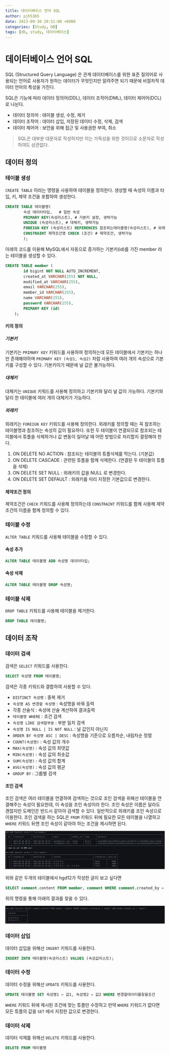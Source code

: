 ```yaml
---
title: 데이터베이스 언어 SQL
author: pjh5365
date: 2023-09-30 20:51:00 +0900
categories: [Study, DB]
tags: [db, study, 데이터베이스]
---
```


# 데이터베이스 언어 SQL

SQL (Structured Query Language) 은 관계 데이터베이스를 위한 표준 질의어로 사용되는 언어로 사용자가 원하는 데이터가 무엇인지만 알려주면 되기 때문에 비절차적 데이터 언어의 특성을 가진다.

SQL은 기능에 따라 데이터 정의어(DDL), 데이터 조작어(DML), 데이터 제어어(DCL) 로 나뉜다.

- 데이터 정의어 : 테이블 생성, 수정, 제거
- 데이터 조작어 : 데이터 삽입, 저장된 데이터 수정, 삭제, 검색
- 데이터 제어어 : 보안을 위해 접근 및 사용권한 부여, 취소

> SQL은 대부분 대문자로 작성하지만 이는 가독성을 위한 것이므로 소문자로 작성하여도 상관없다.

## 데이터 정의

### 테이블 생성

`CREATE TABLE` 이라는 명령을 사용하여 테이블을 정의한다. 생성할 때 속성의 이름과 타입, 키, 제약 조건을 포함하여 생성한다.

```sql
CREATE TABLE 테이블명(
        속성 데이터타입,	# 일반 속성
        PRIMARY KEY(속성리스트),	# 기본키 설정, 생략가능
        UNIQUE (속성리스트), # 대체키, 생략가능
        FOREIGN KEY (속성리스트) REFERENCES 참조하는테이블명(속성리스트),	# 외래키, 생략가능
        CONSTRAINT 제약조건명 CHECK (조건)	# 제약조건, 생략가능
        );
```

아래의 코드를 이용해 MySQL에서 자동으로 증가하는 기본키(id)를 가진 member 라는 테이블을 생성할 수 있다.

```sql
CREATE TABLE member (
        id bigint NOT NULL AUTO_INCREMENT,
        created_at VARCHAR(255) NOT NULL,
        modified_at VARCHAR(255),
        email VARCHAR(255),
        member_id VARCHAR(255),
        name VARCHAR(255),
        password VARCHAR(255),
        PRIMARY KEY (id)
    );
```

#### 키의 정의

##### 기본키

기본키는 `PRIMARY KEY` 키워드를 사용하여 정의하는데 모든 테이블에서 기본키는 하나만 존재해야하며 `PRIMARY KEY (속성1, 속성2)` 처럼 사용하여 여러 개의 속성으로 기본키를 구성할 수 있다. 기본키이기 때문에 널 값은 불가능하다.

##### 대체키

대체키는 `UNIQUE` 키워드를 사용해 정의하고 기본키와 달리 널 값이 가능하다. 기본키와 달리 한 테이블에 여러 개의 대체키가 가능하다.

##### 외래키

외래키는 `FOREIGN KEY` 키워드를 사용해 정의한다. 외래키를 정의할 때는 꼭 참조하는 테이블명과 참조하는 속성의 값이 필요하다. 또한 두 테이블이 연결되므로 참조되는 테이블에서 튜플을 삭제하거나 값 변동이 일어날 때 어떤 방법으로 처리할지 결정해야 한다.

1. ON DELETE NO ACTION : 참조되는 테이블의 튜플삭제를 막는다. (기본값)
2. ON DELETE CASCADE : 관련된 튜플을 함께 삭제한다. (연결된 두 테이블의 튜플을 삭제)
3. ON DELETE SET NULL : 외래키의 값을 NULL 로 변경한다.
4. ON DELETE SET DEFAULT : 외래키를 미리 지정한 기본값으로 변경한다.

#### 제약조건 정의

제약조건은 `CHECK` 키워드를 사용해 정의하는데 `CONSTRAINT` 키워드를 함께 사용해 제약조건의 이름을 함께 정의할 수 있다.

### 테이블 수정

`ALTER TABLE` 키워드를 사용해 테이블을 수정할 수 있다.

#### 속성 추가

```sql
ALTER TABLE 테이블명 ADD 속성명 데이터타입;
```

#### 속성 삭제

```sql
ALTER TABLE 테이블명 DROP 속성명;
```

### 테이블 삭제

`DROP TABLE` 키워드를 사용해 테이블을 제거한다.

```sql
DROP TABLE 테이블명;
```

## 데이터 조작

### 데이터 검색

검색은 `SELECT` 키워드를 사용한다.

```sql
SELECT 속성명 FROM 테이블명;
```

검색은 각종 키워드와 결합하여 사용할 수 있다.

- `DISTINCT 속성명` : 중복 제거
- `속성명 AS 변경할 속성명` : 속성명을 바꿔 출력
- 각종 산술식 : 속성에 산술 계산하여 결과출력
- `테이블명 WHERE` : 조건 검색
- `속성명 LIKE 검색할부분` : 부분 일치 검색
- `속성명 IS NULL | IS NOT NULL` : 널 값인지 아닌지 
- `ORDER BY 속성명 ASC | DESC` : 속성명을 기준으로 오름차순, 내림차순 정렬
- `COUNT(속성명)` : 속성 값의 개수
- `MAX(속성명)` : 속성 값의 최댓값
- `MIN(속성명)` : 속성 값의 최솟값
- `SUM(속성명)` : 속성 값의 합계
- `AVG(속성명)` : 속성 값의 평균
- `GROUP BY` : 그룹별 검색 

#### 조인 검색

조인 검색은 여러 테이블을 연결하여 검색하는 것으로 조인 검색을 위해선 테이블을 연결해주는 속성이 필요한데, 이 속성을 조인 속성이라 한다. 조인 속성은 이름은 달라도 괜찮지만 도메인은 반드시 같아야 검색할 수 있다. 일반적으로 외래키를 조인 속성으로 이용한다. 조인 검색을 하는 SQL은 `FROM` 키워드 뒤에 필요한 모든 테이블을 나열하고 `WHERE` 키워드 뒤엔 조인 속성이 같아야 하는 조건을 제시하면 된다.

![joinSearch](/assets/img/2023-09-30-database-7/joinSearch.png)

위와 같은 두개의 테이블에서 hgd12가 작성한 글이 보고 싶다면

```sql
SELECT comment.content FROM member, comment WHERE comment.created_by = 'hgd12' AND member.member_id = 'hgd12';
```

위의 명령을 통해 아래의 결과를 찾을 수 있다.

![result](/assets/img/2023-09-30-database-7/result.png)

### 데이터 삽입

데이터 삽입을 위해선 `INSERT` 키워드를 사용한다.

```sql
INSERT INTO 테이블명(속성리스트) VALUES (속성값리스트);
```

### 데이터 수정

데이터 수정을 위해선 `UPDATE` 키워드를 사용한다.

```sql
UPDATE 테이블명 SET 속성명1 = 값1, 속성명2 = 값2 WHERE 변경할데이터를찾을조건
```

`WHERE` 키워드 뒤에 제시된 조건에 맞는 튜플만 수정하고 만약 `WHERE` 키워드가 없다면 모든 튜플의 값을 `SET` 에서 지정한 값으로 변경한다.

### 데이터 삭제

데이터 삭제를 위해선 `DELETE` 키워드를 사용한다.

```sql
DELETE FROM 테이블명
```

